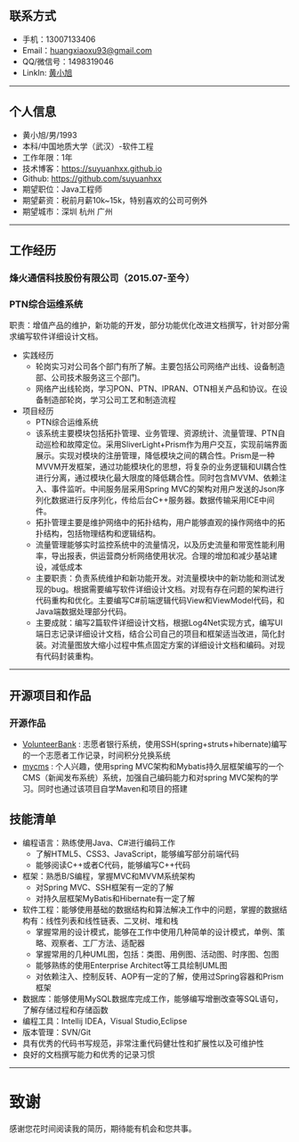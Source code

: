 
## 联系方式
- 手机：13007133406
- Email：huangxiaoxu93@gmail.com
- QQ/微信号：1498319046
- LinkIn: [黄小旭](https://linkedin.com/in/小旭-黄-7b0b19b4)

---

## 个人信息

 - 黄小旭/男/1993 
 - 本科/中国地质大学（武汉）-软件工程 
 - 工作年限：1年
 - 技术博客：https://suyuanhxx.github.io
 - Github: https://github.com/suyuanhxx
 - 期望职位：Java工程师 
 - 期望薪资：税前月薪10k~15k，特别喜欢的公司可例外
 - 期望城市：深圳 杭州 广州

---

## 工作经历
### 烽火通信科技股份有限公司（2015.07-至今）

### PTN综合运维系统 

职责：增值产品的维护，新功能的开发，部分功能优化改进文档撰写，针对部分需求编写软件详细设计文档。

- 实践经历  
    - 轮岗实习对公司各个部门有所了解。主要包括公司网络产出线、设备制造部、公司技术服务这三个部门。
    - 网络产出线轮岗，学习PON、PTN、IPRAN、OTN相关产品和协议。在设备制造部轮岗，学习公司工艺和制造流程
- 项目经历
    - PTN综合运维系统
    - 该系统主要模块包括拓扑管理、业务管理、资源统计、流量管理、PTN自动巡检和故障定位。采用SliverLight+Prism作为用户交互，实现前端界面展示。实现对模块的注册管理，降低模块之间的耦合性。Prism是一种MVVM开发框架，通过功能模块化的思想，将复杂的业务逻辑和UI耦合性进行分离，通过模块化最大限度的降低耦合性。同时包含MVVM、依赖注入、事件监听。中间服务层采用Spring MVC的架构对用户发送的Json序列化数据进行反序列化，传给后台C++服务器。数据传输采用ICE中间件。
    - 拓扑管理主要是维护网络中的拓扑结构，用户能够直观的操作网络中的拓扑结构，包括物理结构和逻辑结构。
    - 流量管理能够实时监控系统中的流量情况，以及历史流量和带宽性能利用率，导出报表，供运营商分析网络使用状况。合理的增加和减少基站建设，减低成本
    - 主要职责：负责系统维护和新功能开发。对流量模块中的新功能和测试发现的bug。根据需要编写软件详细设计文档。对现有存在问题的架构进行代码重构和优化。主要编写C#前端逻辑代码View和ViewModel代码，和Java端数据处理部分代码。
    - 主要成就：编写2篇软件详细设计文档，根据Log4Net实现方式，编写UI端日志记录详细设计文档，结合公司自己的项目和框架适当改进，简化封装。对流量图放大缩小过程中焦点固定方案的详细设计文档和编码。对现有代码封装重构。
    
---

## 开源项目和作品
### 开源作品
 - [VolunteerBank](https://github.com/suyuanhxx/VolunteerBank) : 志愿者银行系统，使用SSH(spring+struts+hibernate)编写的一个志愿者工作记录，时间积分兑换系统
 - [mycms](https://github.com/suyuanhxx/mycms) : 个人兴趣，使用spring MVC架构和Mybatis持久层框架编写的一个CMS（新闻发布系统）系统，加强自己编码能力和对spring MVC架构的学习。同时也通过该项目自学Maven和项目的搭建


## 技能清单
- 编程语言：熟练使用Java、C#进行编码工作
    - 了解HTML5、CSS3、JavaScript，能够编写部分前端代码
    - 能够阅读C++或者C代码，能够编写C++代码
- 框架：熟悉B/S编程，掌握MVC和MVVM系统架构
    - 对Spring MVC、SSH框架有一定的了解
    - 对持久层框架MyBatis和Hibernate有一定了解
- 软件工程：能够使用基础的数据结构和算法解决工作中的问题，掌握的数据结构有：线性列表和线性链表、二叉树、堆和栈  
    - 掌握常用的设计模式，能够在工作中使用几种简单的设计模式，单例、策略、观察者、工厂方法、适配器  
    - 掌握常用的几种UML图，包括：类图、用例图、活动图、时序图、包图
    - 能够熟练的使用Enterprise Architect等工具绘制UML图
    - 对依赖注入、控制反转、AOP有一定的了解，使用过Spring容器和Prism框架
- 数据库：能够使用MySQL数据库完成工作，能够编写增删改查等SQL语句，了解存储过程和存储函数
- 编程工具：Intellij IDEA，Visual Studio,Eclipse
- 版本管理：SVN/Git
- 具有优秀的代码书写规范，非常注重代码健壮性和扩展性以及可维护性
- 良好的文档撰写能力和优秀的记录习惯


---

# 致谢
感谢您花时间阅读我的简历，期待能有机会和您共事。
